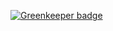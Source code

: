 
[![Greenkeeper badge](https://badges.greenkeeper.io/santoshyadav198613/NewAngularApp.svg)](https://greenkeeper.io/)
